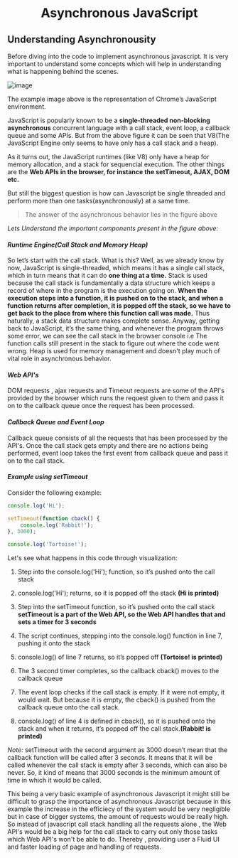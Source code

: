 <h1 align="center"> Asynchronous JavaScript</h1>

## Understanding Asynchronousity
Before diving into the code to implement asynchronous javascript. It is very important to understand some concepts which will help in understanding what is happening behind the scenes.

![image](https://cdn-images-1.medium.com/max/1000/1*FA9NGxNB6-v1oI2qGEtlRQ.png)

The example image above is the representation of Chrome’s JavaScript environment.

JavaScript is popularly known to be a **single-threaded non-blocking asynchronous** concurrent language with a call stack, event loop, a callback queue and some APIs. But from the above figure it can be seen that V8(The JavaScript Engine only seems to have only has a call stack and a heap).

As it turns out, the JavaScript runtimes (like V8) only have a heap for memory allocation, and a stack for sequencial execution. The other things are the **Web APIs in the browser, for instance the setTimeout, AJAX, DOM etc.** 

But still the biggest question is how can Javascript be single threaded and perform more than one tasks(asynchronously) at a same time. 

>The answer of the asynchronous behavior lies in the figure above


*Lets Understand the important components present in the figure above:* 

#### *Runtime Engine(Call Stack and Memory Heap)*
So let’s start with the call stack. What is this? Well, as we already know by now, JavaScript is single-threaded, which means it has a single call stack, which in turn means that it can do **one thing at a time.** Stack is used because the call stack is fundamentally a data structure which keeps a record of where in the program is the execution going on. **When the execution steps into a function, it is pushed on to the stack, and when a function returns after completion, it is popped off the stack, so we have to get back to the place from where this function call was made.** Thus naturally, a stack data structure makes complete sense. Anyway, getting back to JavaScript, it’s the same thing, and whenever the program throws some error, we can see the call stack in the browser console i.e The function calls still present in the stack to figure out where the code went wrong. Heap is used for memory management and doesn't play much of vital role in asynchronous behavior.

#### *Web API's*
DOM requests , ajax requests and Timeout requests are some of the API's provided by the browser which runs the request given to them and pass it on to the callback queue once the request has been processed.

#### *Callback Queue and Event Loop*
Callback queue consists of all the requests that has been processed by the API's. Once the call stack gets empty and there are no actions being performed, event loop takes the first event from callback queue and pass it on to the call stack.

#### *Example using setTimeout*

Consider the following example:

```JavaScript
console.log('Hi');

setTimeout(function cback() {
    console.log('Rabbit!');
}, 3000);

console.log('Tortoise!');
```

Let's see what happens in this code through visualization:

1. Step into the console.log('Hi'); function, so it’s pushed onto the call stack

2. console.log('Hi'); returns, so it is popped off the stack **(Hi is printed)**
3. Step into the setTimeout function, so it’s pushed onto the call stack
**setTimeout is a part of the Web API, so the Web API handles that and sets a timer for 3 seconds**
4. The script continues, stepping into the console.log() function in line 7, pushing it onto the stack 
5. console.log() of line 7 returns, so it’s popped off **(Tortoise! is printed)**
6. The 3 second timer completes, so the callback cback() moves to the callback queue
7. The event loop checks if the call stack is empty. If it were not empty, it would wait. But because it is empty, the cback() is pushed from the callback queue onto the call stack.
8. console.log() of line 4 is defined in cback(), so it is pushed onto the stack and when it returns, it’s popped off the call stack.**(Rabbit! is printed)**

*Note:* 
setTimeout with the second argument as 3000 doesn’t mean that the callback function will be called after 3 seconds. It means that it will be called whenever the call stack is empty after 3 seconds, which can also be never. So, it kind of means that 3000 seconds is the minimum amount of time in which it would be called.

This being a very basic example of asynchronous Javascript it might still be difficult to grasp the importance of asynchronous Javascript because in this example the increase in the efficiecy of the system would be very negligible but in case of bigger systems, the amount of requests would be really high. So instead of javascript call stack handling all the requests alone , the Web API's would be a big help for the call stack to carry out only those tasks which Web API's won't be able to do. Thereby , providing user a Fluid UI and faster loading of page and handling of requests.